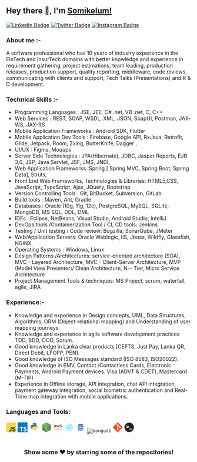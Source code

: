 ## Hey there 👋, I'm [Somikelum!](https://github.com/somikelum/)

[![Linkedin Badge](https://img.shields.io/badge/-LinkedIn-0e76a8?style=flat-square&logo=Linkedin&logoColor=white)](https://www.linkedin.com/in/somi-kelum-kariyawasam/)
[![Twitter Badge](https://img.shields.io/badge/-Twitter-00acee?style=flat-square&logo=Twitter&logoColor=white)](https://www.linkedin.com/in/somi-kelum-kariyawasam/)
[![Instagram Badge](https://img.shields.io/badge/-Instagram-e4405f?style=flat-square&logo=Instagram&logoColor=white)](https://www.linkedin.com/in/somi-kelum-kariyawasam/)

### About me :-

A software professional who has 10 years of industry experience in the FinTech and InsurTech domains with better knowledge and experience in requirement gathering, project estimations, team leading, production releases, production support, quality reporting, middleware, code reviews, communicating with clients and support, Tech Talks (Presentations) and R & D development. 

### Technical Skills :-

- Programming Languages : JSE, JEE, C# .net, VB .net, C, C++
- Web Services : REST, SOAP, WSDL, XML, JSON, SoapUI, Postman, JAX-WS, JAX-RS
- Mobile Application Frameworks : Android SDK, Flutter
- Mobile Application Dev Tools : Firebase, Google API, RxJava, Retrofit, Glide, Jetpack, Room, Zxing, ButterKnife, Dagger ,
- UI/UX : Figma, Moqups
- Server Side Technologies : JPA(Hibernate), JDBC, Jasper Reports, EJB 3.0, JSP, Java Servlet, JSF, JMS, JNDI, 
- Web Application Frameworks :Spring [ Spring MVC, Spring Boot, Spring Data], Struts,
- Front End Web Frameworks, Technologies & Libraries: HTML5,CSS, JavaScript, TypeScript, Ajax, JQuery, Bootstrap
- Version Controlling Tools : Git, BitBucket, Subversion, GitLab
- Build tools : Maven, Ant, Gradle
- Databases : Oracle (10g, 11g, 12c), PostgreSQL, MySQL, SQLite, MongoDB, MS SQL, DDL, DML
- IDEs : Eclipse, NetBeans, Visual Studio, Android Studio, IntelliJ
- DevOps tools /Containerization Tool / CI, CD tools: Jenkins
- Testing / Unit testing / Code review: Bugzilla, SonarQube, JMeter
- Web/Application Servers: Oracle Weblogic, IIS, Jboss, Wildfly, Glassfish, NGINX
- Operating Systems : Windows, Linux
- Design Patterns /Architectures: service-oriented architecture (SOA), MVC - Layered Architecture, MVC - Client-Server Architecture, MVP (Model View Presenter)/ Clean Architecture, N-- Tier, Micro Service Architecture
- Project Management Tools & techniques: MS Project, scrum, waterfall, agile, JIRA 

### Experience:-

- Knowledge and experience in Design concepts, UML, Data Structures, Algorithms, ORM (Object-relational mapping) and Understanding of user mapping journeys.
- Knowledge and experience in agile software development practices TDD, BDD, OOD, Scrum.
- Good knowledge in Lanka clear products [CEFTS, Just Pay, Lanka QR, Direct Debit, LPOPP, PEN].
- Good knowledge of ISO Messages standard (ISO 8583, ISO20022).
- Good knowledge in EMV, Contact /Contactless Cards, Electronic Payments, Android Payment devices. Visa (ADVT & CDET), Mastercard (M-TIP)
- Experience in Offline storage, API integration, chat API integration, payment gateway integration, social biometric authentication and Real-Time map integration with mobile applications.

### Languages and Tools:

<code><img height="27" src="https://raw.githubusercontent.com/github/explore/80688e429a7d4ef2fca1e82350fe8e3517d3494d/topics/javascript/javascript.png" alt="javascript"></code>
<code><img height="27" src="https://raw.githubusercontent.com/github/explore/80688e429a7d4ef2fca1e82350fe8e3517d3494d/topics/typescript/typescript.png" alt="typescript"></code>
<code><img height="30" src="https://raw.githubusercontent.com/github/explore/80688e429a7d4ef2fca1e82350fe8e3517d3494d/topics/python/python.png" alt="python"></code>
<code><img height="27" src="https://raw.githubusercontent.com/github/explore/80688e429a7d4ef2fca1e82350fe8e3517d3494d/topics/nodejs/nodejs.png" alt="nodejs"></code>
<code><img height="27" src="https://raw.githubusercontent.com/github/explore/80688e429a7d4ef2fca1e82350fe8e3517d3494d/topics/aws/aws.png" alt="aws"></code>
<code><img height="27" src="https://raw.githubusercontent.com/github/explore/80688e429a7d4ef2fca1e82350fe8e3517d3494d/topics/react/react.png" alt="react"></code>
<code><img height="27" src="https://raw.githubusercontent.com/github/explore/80688e429a7d4ef2fca1e82350fe8e3517d3494d/topics/sql/sql.png" alt="sql"></code>
<code><img height="27" src="https://encrypted-tbn0.gstatic.com/images?q=tbn%3AANd9GcSTTzPAw-55ssm1Im594xYZ9eRQu2JylrkYLg&usqp=CAU" alt="mongodb"></code>
<code><img height="27" src="https://raw.githubusercontent.com/devicons/devicon/master/icons/git/git-original.svg" alt="git"></code>
<code><img height="27" src="https://raw.githubusercontent.com/github/explore/80688e429a7d4ef2fca1e82350fe8e3517d3494d/topics/terminal/terminal.png" alt="terminal"></code>

#

<div align="center">

### Show some ❤️ by starring some of the repositories!

</div>
